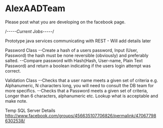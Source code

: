 AlexAADTeam
===========
Please post what you are developing on the facebook page.

/*-----Current Jobs-----*/

Prototype java services communicating with REST - Will add details later

Password Class
--Create a hash of a users password, Input (User, Password) the hash must be none reversible (obviously) and preferably salted.
--Compare password with Hash(Hash, User-name, Plain Text Password) and return a boolean indicating if the users login attempt was correct.

Validation Class
--Checks that a user name meets a given set of criteria e.g. Alphanumeric, N characters long, you will need to consult the DB team for more specifics.
--Checks that a Password meets a given set of criteria, Longer than 6 characters, alphanumeric etc. Lookup what is acceptable and make note.

Temp SQL Server Details
http://www.facebook.com/groups/456635107706826/permalink/470677986302538/
